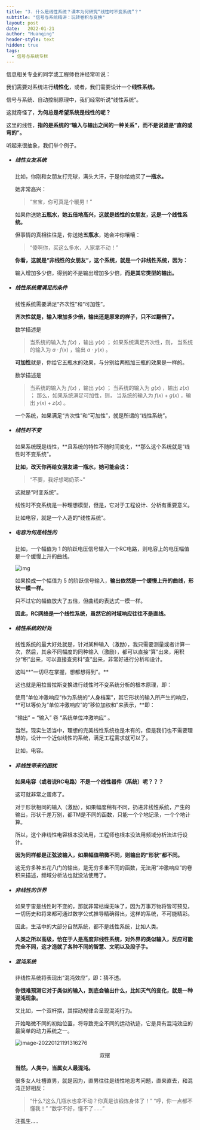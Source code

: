 ```yaml
---
title: "3. 什么是线性系统？课本为何研究“线性时不变系统”？"
subtitle: "信号与系统精讲：玩转卷积与变换"
layout: post
date:   2022-01-21
author: "Huanqing"
header-style: text
hidden: true
tags:
  - 信号与系统专栏
---
```


信息相关专业的同学或工程师也许经常听说：

我们需要对系统进行**线性化**，或者，我们需要设计一个**线性系统。**

信号与系统、自动控制原理中，我们经常听说“线性系统”。

这就奇怪了，**为何总是希望系统是线性的呢？**

这里的线性，**指的是系统的“输入与输出之间的一种关系”，而不是说谁是“直的或弯的”。**

听起来很抽象，我们举个例子。

- ##### 线性女友系统

  比如，你刚和女朋友打完球，满头大汗，于是你给她买了**一瓶水。**

  她非常高兴：

  > “宝宝，你可真是个暖男！”

  如果你送她**五瓶水，她五倍地高兴，这就是线性的女朋友，这是一个线性系统。**

  但事情的真相往往是，你送她**五瓶水**，她会冲你嚷嚷：

  > “傻啊你，买这么多水，人家拿不动！”

  **你看，这就是“非线性的女朋友”，这个系统，就是一个非线性系统，因为：**

  输入增加多少倍，得到的不是输出增加多少倍，**而是其它类型的输出。**

- ##### 线性系统需满足的条件

  线性系统需要满足“齐次性”和“可加性”。

  **齐次性就是，输入增加多少倍，输出还是原来的样子，只不过翻倍了。**

  数学描述是

  > 当系统的输入为 $f(x)$ ，输出 $y(x)$ ；
  > 如果系统满足齐次性，则，
  > 当系统的输入为 $a \cdot f(x)$ ，输出 $a \cdot y(x)$ 。

  **可加性**就是，你给它五瓶水的效果，与分别给两瓶加三瓶的效果是一样的。

  数学描述是

  > 当系统的输入为 $f(x)$ ，输出 $y(x)$ ；
  > 当系统的输入为 $g(x)$ ，输出 $z(x)$ ；
  > 那么，如果系统满足可加性，则，
  > 当系统的输入为 $f(x) +  g(x)$ ，输出 $y(x) +  z(x)$ 。

  一个系统，如果满足“齐次性”和“可加性”，就是所谓的“线性系统”。

- ##### 线性时不变

  如果系统既是线性，**且系统的特性不随时间变化，**那么这个系统就是“线性时不变系统”。

  **比如，改天你再给女朋友递一瓶水，她可能会说：**

  > “不要，我好想喝奶茶~”

  这就是“时变系统”。

  线性时不变系统是一种理想模型，但是，它对于工程设计、分析有重要意义。

  比如电容，就是一个人造的“线性系统”。

- ##### 电容为何是线性的

  比如，一个幅值为 $1$ 的阶跃电压信号输入一个RC电路，则电容上的电压幅值是一个缓慢上升的曲线。

  ![img](https://gitee.com/hawkingwu/PicGo/raw/master/211E773D3AE0E8D396C603E5F1FCDBBA.jpg)

  如果换成一个幅值为 $5$ 的阶跃信号输入，**输出依然是一个缓慢上升的曲线，形状一模一样。**

  只不过它的幅值放大了五倍，但曲线的表达式一模一样。

  **因此，RC网络是一个线性系统，虽然它的时域响应往往不是直线。**

- ##### 线性系统的好处

  线性系统的最大好处就是，针对某种输入（激励），我只需要测量或者计算一次，然后，其余不同幅度的同种输入（激励），都可以直接“算”出来，用积分“积”出来，可以直接查资料“查”出来，非常好进行分析和设计。

  这叫**“一切尽在掌握，想都想得到”。**

  这也就是用拉普拉斯变换进行线性时不变系统分析的根本原理，即：

  使用“单位冲激响应”作为系统的“人身档案”，其它形状的输入所产生的响应，**可以等价为“单位冲激响应”的“移位加权和”来表示，**即：

  “输出” = “输入” 卷 “系统单位冲激响应” 。

  当然，现实生活当中，理想的完美线性系统也是木有的，但是我们也不需要理想的，设计一个近似线性的系统，满足工程需求就可以了。

  比如，电容。

- ##### 非线性带来的困扰

  **如果电容（或者说RC电路）不是一个线性器件（系统）呢？？？**

  这可就非常之蛋疼了。

  对于形状相同的输入（激励），如果幅度稍有不同，扔进非线性系统，产生的输出，形状千差万别，都TM是不同的函数，只能一个个地记录，一个个地计算。

  所以，这个非线性电容根本没法用，工程师也根本没法用频域分析法进行设计。

  **因为同样都是正弦波输入，如果幅值稍微不同，则输出的“形状”都不同。**

  这无穷多种五花八门的输出，是无穷多重不同的函数，无法用“冲激响应”的卷积来描述，频域分析法也就没法使用了。

- ##### 非线性的世界

  如果宇宙是线性时不变的，那就非常枯燥无味了，因为万事万物将皆可预见，一切历史和将来都可通过数学公式推导精确得出，这样的系统，不可能精彩。

  因此，生活中的大部分自然系统，都不是线性系统，比如人类。

  **人类之所以高级，恰在于人是高度非线性系统，对外界的类似输入，反应可能完全不同，这才造就了各种不同的智慧、文明以及段子手。**

- ##### 混沌系统

  非线性系统将表现出“混沌效应”，即：猜不透。

  **你很难预测它对于类似的输入，到底会输出什么，比如天气的变化，就是一种混沌现象。**

  又比如，一个双杆摆，其摆动规律会呈现混沌行为。

  开始略微不同的初始位置，将导致完全不同的运动轨迹，它是具有混沌效应的最简单的动力系统之一。

  ![image-20220121191316276](https://gitee.com/hawkingwu/PicGo/raw/master/fd44502495ae97a2f88c4262990bd787.gif)

  <center>双摆</center>

  **当然，人类中，当属女人最混沌。**

  很多女人吐槽直男，就是因为，直男往往是线性地思考问题，直来直去，和混沌正好相反：

  > “什么?这么几瓶水也拿不动？你真是该锻炼身体了！”
  > “哼，你一点都不懂我！”
  > “数学不好，懂不了……”

  注孤生.....
